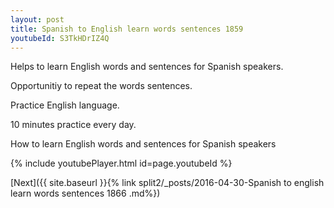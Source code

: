 ```yaml
---
layout: post
title: Spanish to English learn words sentences 1859 
youtubeId: S3TkHDrIZ4Q
---
```

 
 
Helps to learn English words and sentences for Spanish speakers.

Opportunitiy to repeat the words sentences. 

Practice English language. 
 
10 minutes practice every day. 
 
How to learn English words and sentences for Spanish speakers 
 
{% include youtubePlayer.html id=page.youtubeId %}
 
 
[Next]({{ site.baseurl }}{% link  split2/_posts/2016-04-30-Spanish to english learn words sentences 1866 .md%})
 
